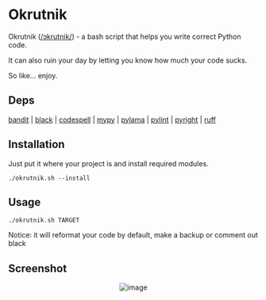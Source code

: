# Okrutnik

Okrutnik ([/ɔkrutɲik/](https://www.youtube.com/watch?v=JaEWtfozcSk)) - a bash script that helps you write correct Python code.

It can also ruin your day by letting you know how much your code sucks.

So like... enjoy.

## Deps

[bandit](https://bandit.readthedocs.io/) | [black](https://github.com/psf/black) | [codespell](https://github.com/codespell-project/codespell) | [mypy](https://mypy.readthedocs.io/) | [pylama](https://github.com/klen/pylama) | [pylint](https://github.com/pylint-dev/pylint) | [pyright](https://github.com/microsoft/pyright) | [ruff](https://github.com/astral-sh/ruff)

## Installation

Just put it where your project is and install required modules.

```
./okrutnik.sh --install
```

## Usage

```
./okrutnik.sh TARGET
```

Notice: it will reformat your code by default, make a backup or comment out black

## Screenshot

<div align="center">

![image](https://github.com/c0m4r/okrutnik/assets/6292788/667464d6-bbf2-4011-bddb-e3234b66b758)

</div>
